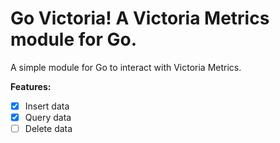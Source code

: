 # Go Victoria! A Victoria Metrics module for Go.
A simple module for Go to interact with Victoria Metrics.

**Features:**
- [x] Insert data
- [x] Query data
- [ ] Delete data
